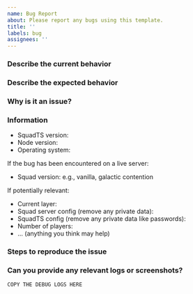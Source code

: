 ```yaml
---
name: Bug Report
about: Please report any bugs using this template.
title: ''
labels: bug
assignees: ''
---
```


### Describe the current behavior

### Describe the expected behavior

### Why is it an issue?

### Information

- SquadTS version:
- Node version:
- Operating system:

If the bug has been encountered on a live server:

- Squad version: e.g., vanilla, galactic contention

If potentially relevant:

- Current layer:
- Squad server config (remove any private data):
- SquadTS config (remove any private data like passwords):
- Number of players:
- ... (anything you think may help)

### Steps to reproduce the issue

### Can you provide any relevant logs or screenshots?

```
COPY THE DEBUG LOGS HERE
```
